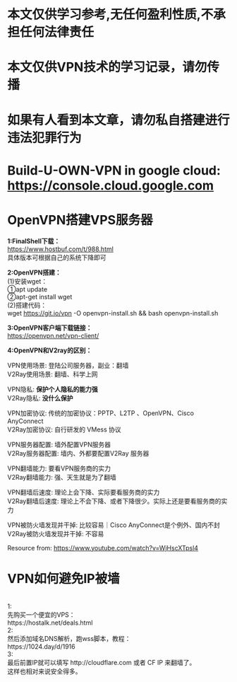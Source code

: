 <h1>本文仅供学习参考,无任何盈利性质,不承担任何法律责任</h1>
<h1>本文仅供VPN技术的学习记录，请勿传播</h1>
<h1>如果有人看到本文章，请勿私自搭建进行违法犯罪行为</h1>

# Build-U-OWN-VPN in google cloud: https://console.cloud.google.com

<h1>OpenVPN搭建VPS服务器</h1>

**1:FinalShell下载：** <br>
https://www.hostbuf.com/t/988.html<br>
具体版本可根据自己的系统下降即可

**2:OpenVPN搭建：**<br>
 (1)安装wget： <br>
   ①apt update<br>
   ②apt-get install wget<br>
 (2)搭建代码： <br>
   wget https://git.io/vpn -O openvpn-install.sh && bash openvpn-install.sh
 
**3:OpenVPN客户端下载链接：**<br>
https://openvpn.net/vpn-client/

**4:OpenVPN和V2ray的区别：**<br>

VPN使用场景:              登陆公司服务器，副业：翻墙<br>
V2Ray使用场景:            翻墙、科学上网<br>

VPN隐私:                  **保护个人隐私的能力强**<br>
V2Ray隐私:                **没什么保护**<br>

VPN加密协议:              传统的加密协议：PPTP、L2TP 、OpenVPN、Cisco AnyConnect<br>
V2Ray加密协议:            自行研发的 VMess 协议<br>

VPN服务器配置:            墙外配置VPN服务器<br>
V2Ray服务器配置:          墙内、外都要配置V2Ray 服务器<br>

VPN翻墙能力:              要看VPN服务商的实力<br>
V2Ray翻墙能力:            强、天生就是为了翻墙<br>

VPN翻墙后速度:            理论上会下降、实际要看服务商的实力<br>
V2Ray翻墙后速度:          理论上不会下降、或者下降很少。实际上还是要看服务商的实力<br>

VPN被防火墙发现并干掉:    比较容易｜Cisco AnyConnect是个例外、国内不封<br>
V2Ray被防火墙发现并干掉:  不容易<br>

Resource from: https://www.youtube.com/watch?v=WjHscXTpsl4


<h1>VPN如何避免IP被墙</h1>
<br>
1: <br>
先购买一个便宜的VPS：<br>
https://hostalk.net/deals.html<br>
2: <br>
然后添加域名DNS解析，跑wss脚本，教程：<br>
https://1024.day/d/1916  <br>
3: <br>
最后前置IP就可以填写 http://cloudflare.com 或者 CF IP 来翻墙了。<br>
这样也相对来说安全得多。<br>
